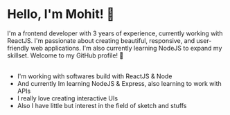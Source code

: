 <head>
 <link rel="stylesheet" href="https://cdnjs.cloudflare.com/ajax/libs/font-awesome/5.7.2/css/all.min.css" integrity="sha512-3M00D/rn8n+2ZVXBO9Hib0GKNpkm8MSUU/e2VNthDyBYxKWG+BftNYYcuEjXlyrSO637tidzMBXfE7sQm0INUg==" crossorigin="anonymous" referrerpolicy="no-referrer" />
</head>

# Hello, I'm Mohit! 👋

I'm a frontend developer with 3 years of experience, currently working with ReactJS. I'm passionate about creating beautiful, responsive, and user-friendly web applications. I'm also currently learning NodeJS to expand my skillset. Welcome to my GitHub profile! 🚀
<br /><br />

- I'm working with softwares build with ReactJS & Node
- And currently Im learning NodeJS & Express, also learning to work with APIs
- I really love creating interactive UIs
- Also I have little but interest in the field of sketch and stuffs





<p align="left">
   <a href="https://twitter.com/mohitdevelops" target="_blank" style={color: 'red'}>
   <i class="fab fa-twitter"></i>
  </a>
</p>
